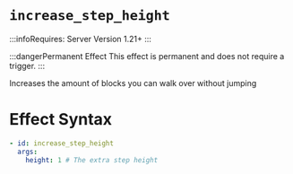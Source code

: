 # `increase_step_height`
:::infoRequires:
Server Version 1.21+
:::

:::dangerPermanent Effect
This effect is permanent and does not require a trigger.
:::

Increases the amount of blocks you can walk over without jumping
# Effect Syntax
```yaml
- id: increase_step_height
  args:
    height: 1 # The extra step height
```